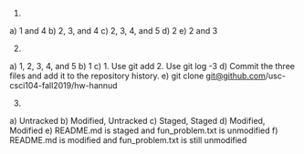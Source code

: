1.
a) 1 and 4
b) 2, 3, and 4
c) 2, 3, 4, and 5
d) 2 
e) 2 and 3

2.
a) 1, 2, 3, 4, and 5
b) 1
c) 1. Use git add 2. Use git log -3
d) Commit the three files and add it to the repository history.
e) git clone git@github.com/usc-csci104-fall2019/hw-hannud

3.
a) Untracked
b) Modified, Untracked
c) Staged, Staged
d) Modified, Modified
e) README.md is staged and fun_problem.txt is unmodified
f) README.md is modified and fun_problem.txt is still unmodified